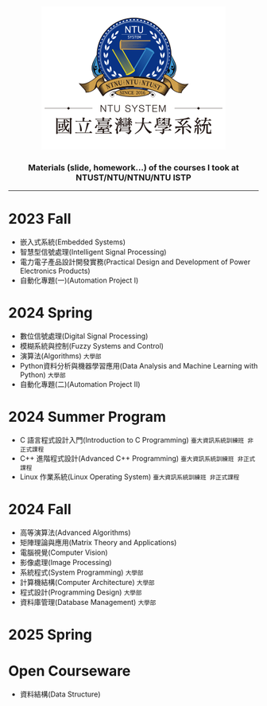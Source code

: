 <p align="center">
    <img alt="ntu" width="auto" height="auto" src="/image/1.png"/>
</p>

<h3 align="center">Materials (slide, homework...) of the courses I took at NTUST/NTU/NTNU/NTU ISTP</h3>

---

# 2023 Fall
- 嵌入式系統(Embedded Systems)
- 智慧型信號處理(Intelligent Signal Processing)
- 電力電子產品設計開發實務(Practical Design and Development of Power Electronics Products)
- 自動化專題(一)(Automation Project I)

# 2024 Spring
- 數位信號處理(Digital Signal Processing)
- 模糊系統與控制(Fuzzy Systems and Control)
- 演算法(Algorithms) `大學部`
- Python資料分析與機器學習應用(Data Analysis and Machine Learning with Python) `大學部`
- 自動化專題(二)(Automation Project II)

# 2024 Summer Program
- C 語言程式設計入門(Introduction to C Programming) `臺大資訊系統訓練班 非正式課程`
- C++ 進階程式設計(Advanced C++ Programming) `臺大資訊系統訓練班 非正式課程`
- Linux 作業系統(Linux Operating System) `臺大資訊系統訓練班 非正式課程`

# 2024 Fall
- 高等演算法(Advanced Algorithms)
- 矩陣理論與應用(Matrix Theory and Applications)
- 電腦視覺(Computer Vision)
- 影像處理(Image Processing)
- 系統程式(System Programming) `大學部`
- 計算機結構(Computer Architecture) `大學部`
- 程式設計(Programming Design) `大學部`
- 資料庫管理(Database Management) `大學部`

# 2025 Spring

# Open Courseware
- 資料結構(Data Structure)

